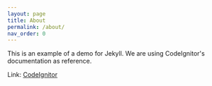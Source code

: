 ```yaml
---
layout: page
title: About
permalink: /about/
nav_order: 0
---
```


This is an example of a demo for Jekyll. We are using CodeIgnitor's documentation as reference.

Link: [CodeIgnitor](https://www.codeigniter.com/user_guide/general/welcome.html)